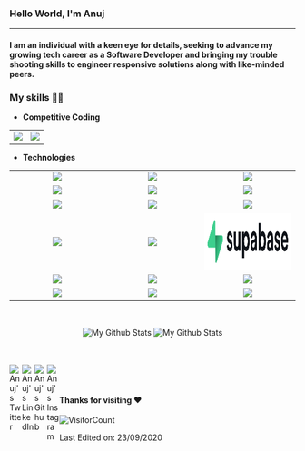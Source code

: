 ### Hello World, I'm Anuj 


-----
#### I am an individual with a keen eye for details, seeking to advance my growing tech career as a Software Developer and bringing my trouble shooting skills to engineer responsive solutions along with like-minded peers.

### My skills :man_technologist:
- **Competitive Coding**
<table>
<tbody>
 <tr>
<td align="center" width="50%">
<img height=60px src="https://www.vectorlogo.zone/logos/python/python-ar21.svg"> 
</td>

<td align="center" width="50%">
<img height=60px src="https://upload.wikimedia.org/wikipedia/commons/1/18/ISO_C%2B%2B_Logo.svg"> 
</td>
</tr>
</tbody>
</table>

- **Technologies**
<table>
<tbody>
 <tr>
<td align="center" width="33%">
<img height=100px src="https://raw.githubusercontent.com/simple-icons/simple-icons/d8eec4c81ee0cd32e0424c48ae17185f00a05fe6/icons/p5dotjs.svg"> 
</td>

<td align="center" width="33%">
<img height=60px src="https://www.vectorlogo.zone/logos/mysql/mysql-official.svg"> 
</td>

<td align="center" width="33%">
<img height=100px src="https://www.vectorlogo.zone/logos/w3_html5/w3_html5-ar21.svg"> 
</td>
</tr>   
<tr>  
<td align="center" width="33%">
<img height=100px src="https://www.vectorlogo.zone/logos/tailwindcss/tailwindcss-ar21.svg"> 
</td>
 
<td align="center" width="33%">
<img height=100px src="https://www.vectorlogo.zone/logos/flutterio/flutterio-ar21.svg"> 
  
<td align="center" width="33%">
<img height=100px src="https://www.vectorlogo.zone/logos/google_cloud/google_cloud-ar21.svg"> 
</td>  
</tr>
<tr>
<td align="center" width="33%">
<img height=100px src="https://www.vectorlogo.zone/logos/digitalocean/digitalocean-ar21.svg"> 
</td>
 <td align="center" width="33%">
<img height=100px src="https://www.vectorlogo.zone/logos/mapbox/mapbox-ar21.svg"> 
</td>
 <td align="center" width="33%">
<img height=100px src="https://www.vectorlogo.zone/logos/opencv/opencv-ar21.svg"> 
</td>
</tr>
 
<tr>
<td align="center" width="33%">
<img height=100px src="https://www.vectorlogo.zone/logos/dartlang/dartlang-ar21.svg"> 
</td>
<td align="center" width="33%">
<img height=100px src="https://www.vectorlogo.zone/logos/terraformio/terraformio-ar21.svg"> 
</td>
<td align="center" width="33%">
<img height=100px src="https://raw.githubusercontent.com/supabase/supabase/master/web/static/supabase-light-rounded-corner-background.svg"> 
</td>
</tr> 
 
 <tr>
<td align="center" width="33%">
<img height=100px src="https://upload.vectorlogo.zone/logos/threejs/images/3453d6aa-b9c2-48b3-b2c1-97aa80b5525e.svg"> 
</td>
<td align="center" width="33%">
<img height=100px src="https://www.vectorlogo.zone/logos/google_maps/google_maps-ar21.svg"> 
</td>
<td align="center" width="33%">
<img height=100px src="https://www.vectorlogo.zone/logos/javascript/javascript-ar21.svg"> 
</td>
</tr> 
 
 <tr>
<td align="center" width="33%">
<img height=100px src="https://www.vectorlogo.zone/logos/sass-lang/sass-lang-ar21.svg"> 
</td>
<td align="center" width="33%">
<img height=100px src="https://www.vectorlogo.zone/logos/firebase/firebase-ar21.svg"> 
</td>

  <td align="center" width="33%">
<img height=100px src="https://github.com/gilbarbara/logos/blob/master/logos/vitejs.svg"> 
</td>
</tr> 
 
 <tr>


</tr>

</tbody>
</table>

<br>
<p align="center">
<img align="center" src="https://github-readme-stats.vercel.app/api/top-langs/?username=AnujCtrl&layout=compact&theme=radical" alt="My Github Stats">
<img align="center" src="https://github-readme-stats.vercel.app/api?username=AnujCtrl&&show_icons=true&theme=radical&count_private=true&include_all_commits=true" alt="My Github Stats">
</p>

<br> <br>
 <a href="https://twitter.com/Anujpatil3">
  <img align="left" alt="Anuj's Twitter" width="22px" src="https://cdn.jsdelivr.net/npm/simple-icons@v3/icons/twitter.svg" />
</a>
<a href="www.linkedin.com/in/anuj-patil-69">
  <img align="left" alt="Anuj's LinkedIn" width="22px" src="https://cdn.jsdelivr.net/npm/simple-icons@v3/icons/linkedin.svg" />
</a>
<a href="https://github.com/AnujCtr;">
  <img align="left" alt="Anuj's Github" width="22px" src="https://cdn.jsdelivr.net/npm/simple-icons@v3/icons/github.svg" />
</a>
<a href="https://www.instagram.com/anuj_z.jpg">
  <img align="left" alt="Anuj's Instagram" width="22px" src="https://cdn.jsdelivr.net/npm/simple-icons@v3/icons/instagram.svg" />
</a>
<br><br>

#### Thanks for visiting :heart:
![VisitorCount](https://profile-counter.glitch.me/AnujCtrl/count.svg)



Last Edited on: 23/09/2020
